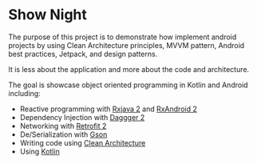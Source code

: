 # Show Night

The purpose of this project is to demonstrate how implement android projects by using Clean Architecture principles, MVVM pattern, Android best practices, Jetpack, and design patterns.

It is less about the application and more about the code and architecture.

The goal is showcase object oriented programming in Kotlin and Android including:
- Reactive programming with [Rxjava 2](https://github.com/ReactiveX/RxJava) and [RxAndroid 2](https://github.com/ReactiveX/RxAndroid)
- Dependency Injection with [Daggger 2](https://github.com/google/dagger)
- Networking with [Retrofit 2](https://github.com/square/retrofit)
- De/Serialization with [Gson](https://github.com/google/gson)
- Writing code using [Clean Architecture](https://blog.cleancoder.com/uncle-bob/2012/08/13/the-clean-architecture.html)
- Using [Kotlin](https://developer.android.com/kotlin)
